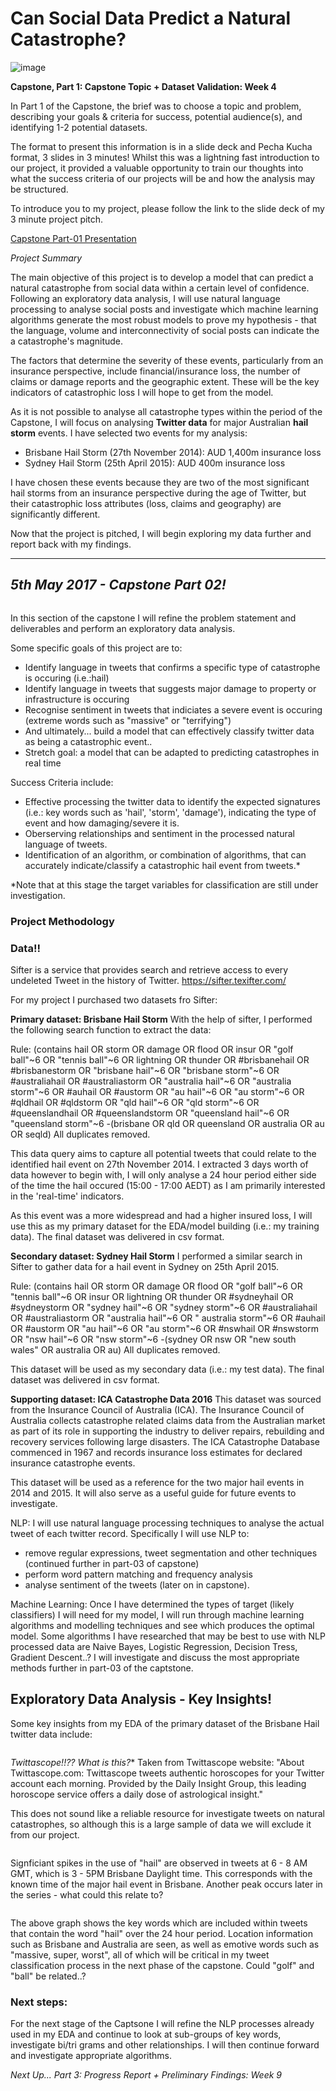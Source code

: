 # Can Social Data Predict a Natural Catastrophe?

![image](https://media.giphy.com/media/CXLPSXYcP0mHe/giphy.gif)

**Capstone, Part 1: Capstone Topic + Dataset Validation: Week 4**

In Part 1 of the Capstone, the brief was to choose a topic and problem, describing your goals & criteria for success, potential audience(s), and identifying 1-2 potential datasets. 

The format to present this information is in a slide deck and Pecha Kucha format, 3 slides in 3 minutes! Whilst this was a lightning fast introduction to our project, it provided a valuable opportunity to train our thoughts into what the success criteria of our projects will be and how the analysis may be structured.

To introduce you to my project, please follow the link to the slide deck of my 3 minute project pitch.

[Capstone Part-01 Presentation](https://github.com/tcroshaw/GA_DSI_Capstone/blob/master/part-01/tom_part_01_presentation.pdf)


_Project Summary_

The main objective of this project is to develop a model that can predict a natural catastrophe from social data within a certain level of confidence. Following an exploratory data analysis, I will use natural language processing to analyse social posts and investigate which machine learning algorithms generate the most robust models to prove my hypothesis - that the language, volume and interconnectivity of social posts can indicate the a catastrophe's magnitude. 

The factors that determine the severity of these events, particularly from an insurance perspective, include  financial/insurance loss, the number of claims or damage reports and the geographic extent. These will be the key indicators of catastrophic loss I will hope to get from the model.

As it is not possible to analyse all catastrophe types within the period of the Capstone, I will focus on analysing **Twitter data** for major Australian **hail storm** events. I have selected two events for my analysis:

- Brisbane Hail Storm (27th November 2014): AUD 1,400m insurance loss
- Sydney Hail Storm (25th April 2015): AUD 400m insurance loss

I have chosen these events because they are two of the most significant hail storms from an insurance perspective during the age of Twitter, but their catastrophic loss attributes (loss, claims and geography) are significantly different.

Now that the project is pitched, I will begin exploring my data further and report back with my findings.  

------

## _5th May 2017 - Capstone Part 02!_

<img src="wordcloud_hail_sample.png" alt="">

In this section of the capstone I will refine the problem statement and deliverables and perform an exploratory data analysis. 

Some specific goals of this project are to:

- Identify language in tweets that confirms a specific type of catastrophe is occuring (i.e.:hail)
- Identify language in tweets that suggests major damage to property or infrastructure is occuring
- Recognise sentiment in tweets that indiciates a severe event is occuring (extreme words such as "massive" or "terrifying")
- And ultimately... build a model that can effectively classify twitter data as being a catastrophic event..
- Stretch goal: a model that can be adapted to predicting catastrophes in real time

Success Criteria include:
- Effective processing the twitter data to identify the expected signatures (i.e.: key words such as 'hail', 'storm', 'damage'), indicating the type of event and how damaging/severe it is.
- Oberserving relationships and sentiment in the processed natural language of tweets.
- Identification of an algorithm, or combination of algorithms, that can accurately indicate/classify a catastrophic hail event from tweets.*

*Note that at this stage the target variables for classification are still under investigation.

### Project Methodology

### Data!!

Sifter is a service that provides search and retrieve access to every undeleted Tweet in the history of Twitter.
https://sifter.texifter.com/

For my project I purchased two datasets fro Sifter:

**Primary dataset: Brisbane Hail Storm** With the help of sifter, I performed the following search function to extract the data:

Rule: (contains hail OR storm OR damage OR flood OR insur OR "golf ball"~6 OR "tennis ball"~6 OR lightning OR thunder OR #brisbanehail OR #brisbanestorm OR "brisbane hail"~6 OR "brisbane storm"~6 OR #australiahail OR #australiastorm OR "australia hail"~6 OR "australia storm"~6 OR #auhail OR #austorm OR "au hail"~6 OR "au storm"~6 OR #qldhail OR #qldstorm OR "qld hail"~6 OR "qld storm"~6 OR #queenslandhail OR #queenslandstorm OR "queensland hail"~6 OR "queensland storm"~6 -(brisbane OR qld OR queensland OR australia OR au OR seqld) All duplicates removed.

This data query aims to capture all potential tweets that could relate to the identified hail event on 27th November 2014. I extracted 3 days worth of data however to begin with, I will only analyse a 24 hour period either side of the time the hail occured (15:00 - 17:00 AEDT) as I am primarily interested in the 'real-time' indicators.

As this event was a more widespread and had a higher insured loss, I will use this as my primary dataset for the EDA/model building (i.e.: my training data). The final dataset was delivered in csv format.

**Secondary dataset: Sydney Hail Storm** I performed a similar search in Sifter to gather data for a hail event in Sydney on 25th April 2015.

Rule: (contains hail OR storm OR damage OR flood OR "golf ball"~6 OR "tennis ball"~6 OR insur OR lightning OR thunder OR #sydneyhail OR #sydneystorm OR "sydney hail"~6 OR "sydney storm"~6 OR #australiahail OR #australiastorm OR "australia hail"~6 OR " australia storm"~6 OR #auhail OR #austorm OR "au hail"~6 OR "au storm"~6 OR #nswhail OR #nswstorm OR "nsw hail"~6 OR "nsw storm"~6 -(sydney OR nsw OR "new south wales" OR australia OR au) All duplicates removed.

This dataset will be used as my secondary data (i.e.: my test data). The final dataset was delivered in csv format.

**Supporting dataset: ICA Catastrophe Data 2016** This dataset was sourced from the Insurance Council of Australia (ICA). The Insurance Council of Australia collects catastrophe related claims data from the Australian market as part of its role in supporting the industry to deliver repairs, rebuilding and recovery services following large disasters. The ICA Catastrophe Database commenced in 1967 and records insurance loss estimates for declared insurance catastrophe events.

This dataset will be used as a reference for the two major hail events in 2014 and 2015. It will also serve as a useful guide for future events to investigate.

NLP:
I will use natural language processing techniques to analyse the actual tweet of each twitter record. Specifically I will use NLP to:
- remove regular expressions, tweet segmentation and other techniques (continued further in part-03 of capstone)
- perform word pattern matching and frequency analysis
- analyse sentiment of the tweets (later on in capstone).

Machine Learning:
Once I have determined the types of target (likely classifiers) I will need for my model, I will run through machine learning algorithms and modelling techniques and see which produces the optimal model. Some algorithms I have researched that may be best to use with NLP processed data are Naive Bayes, Logistic Regression, Decision Tress, Gradient Descent..? I will investigate and discuss the most appropriate methods further in part-03 of the captstone.

## Exploratory Data Analysis - Key Insights!

Some key insights from my EDA of the primary dataset of the Brisbane Hail twitter data include:

<img src="device_tweet_count.png" alt="">

**Twittascope!!??* What is this?**
Taken from Twittascope website: "About Twittascope.com: Twittascope tweets authentic horoscopes for your Twitter account each morning. Provided by the Daily Insight Group, this leading horoscope service offers a daily dose of astrological insight."

This does not sound like a reliable resource for investigate tweets on natural catastrophes, so although this is a large sample of data we will exclude it from our project.

<img src="tweet_hail_frequency.png" alt="">

Signficiant spikes in the use of "hail" are observed in tweets at 6 - 8 AM GMT, which is 3 - 5PM Brisbane Daylight time. This corresponds with the known time of the major hail event in Brisbane. Another peak occurs later in the series - what could this relate to?

<img src="hail_sample_word_tweet_count.png" alt="">

The above graph shows the key words which are included within tweets that contain the word "hail" over the 24 hour period. Location information such as Brisbane and Australia are seen, as well as emotive words such as "massive, super, worst", all of which will be critical in my tweet classification process in the next phase of the capstone. Could "golf" and "ball" be related..?

### Next steps:

For the next stage of the Captsone I will refine the NLP processes already used in my EDA and continue to look at sub-groups of key words, investigate bi/tri grams and other relationships. I will then continue forward and investigate appropriate algorithms.

_Next Up... Part 3: Progress Report + Preliminary Findings: Week 9_
